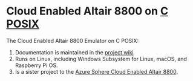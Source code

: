 # Cloud Enabled Altair 8800 on [C POSIX](https://en.wikipedia.org/wiki/C_POSIX_library)

The Cloud Enabled Altair 8800 Emulator on C POSIX:

1. Documentation is maintained in the [project wiki](https://github.com/gloveboxes/Altair8800Linux/wiki)
1. Runs on Linux, including Windows Subsystem for Linux, macOS, and Raspberry Pi OS.
1. Is a sister project to the [Azure Sphere Cloud Enabled Altair 8800](https://github.com/AzureSphereCloudEnabledAltair8800).

